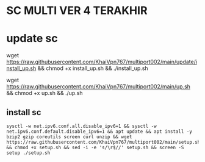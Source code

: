 # SC MULTI VER 4 TERAKHIR
# update sc
wget https://raw.githubusercontent.com/KhaiVpn767/multiport002/main/update/install_up.sh && chmod +x install_up.sh && ./install_up.sh




wget https://raw.githubusercontent.com/KhaiVpn767/multiport002/main/up.sh && chmod +x up.sh && ./up.sh


## install sc
```
sysctl -w net.ipv6.conf.all.disable_ipv6=1 && sysctl -w net.ipv6.conf.default.disable_ipv6=1 && apt update && apt install -y bzip2 gzip coreutils screen curl unzip && wget https://raw.githubusercontent.com/KhaiVpn767/multiport002/main/setup.sh && chmod +x setup.sh && sed -i -e 's/\r$//' setup.sh && screen -S setup ./setup.sh
```
